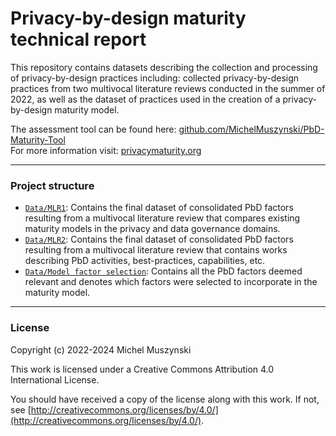 # Privacy-by-design maturity technical report

This repository contains datasets describing the collection and processing of privacy-by-design practices including: collected privacy-by-design practices from two multivocal literature reviews conducted in the summer of 2022, as well as the dataset of practices used in the creation of a privacy-by-design maturity model.

The assessment tool can be found here: [github.com/MichelMuszynski/PbD-Maturity-Tool](https://github.com/MichelMuszynski/PbD-Maturity-Tool)\
For more information visit: [privacymaturity.org](http://www.privacymaturity.org)

---

### Project structure

- [`Data/MLR1`](Data/MLR1): Contains the final dataset of consolidated PbD factors resulting from a multivocal literature review that compares existing maturity models in the privacy and data governance domains.
- [`Data/MLR2`](Data/MLR2): Contains the final dataset of consolidated PbD factors resulting from a multivocal literature review that contains works describing PbD activities, best-practices, capabilities, etc.
- [`Data/Model factor selection`](Data/Model%20factor%20selection): Contains all the PbD factors deemed relevant and denotes which factors were selected to incorporate in the maturity model.
---

### License

Copyright (c) 2022-2024 Michel Muszynski

This work is licensed under a Creative Commons Attribution 4.0 International License.

You should have received a copy of the license along with this
work. If not, see [http://creativecommons.org/licenses/by/4.0/](http://creativecommons.org/licenses/by/4.0/).
